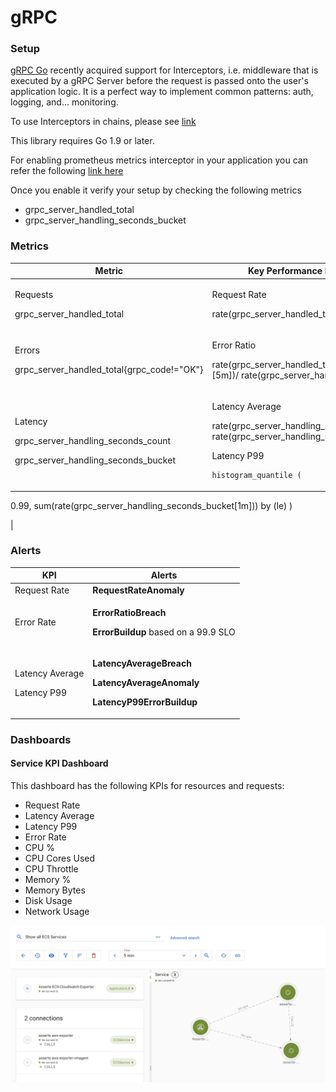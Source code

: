 # gRPC

### Setup

[gRPC Go](https://github.com/grpc/grpc-go) recently acquired support for Interceptors, i.e. middleware that is executed by a gRPC Server before the request is passed onto the user's application logic. It is a perfect way to implement common patterns: auth, logging, and... monitoring.

To use Interceptors in chains, please see [link](https://github.com/mwitkow/go-grpc-middleware)

This library requires Go 1.9 or later.

For enabling prometheus metrics interceptor in your application you can refer the following [link here](https://github.com/grpc-ecosystem/go-grpc-prometheus)

Once you enable it verify your setup by checking the following metrics

* grpc\_server\_handled\_total
* grpc\_server\_handling\_seconds\_bucket

### Metrics

| **Metric**                                                                                        | **Key Performance Indicator(KPI)**                                                                                                                                                                                                                                    |
| ------------------------------------------------------------------------------------------------- | --------------------------------------------------------------------------------------------------------------------------------------------------------------------------------------------------------------------------------------------------------------------- |
| <p>Requests</p><p>grpc_server_handled_total</p>                                                   | <p>Request Rate</p><p>rate(grpc_server_handled_total[5m])</p><p> </p>                                                                                                                                                                                                 |
| <p>Errors</p><p>grpc_server_handled_total{grpc_code!="OK"}</p>                                    | <p>Error Ratio</p><p>rate(grpc_server_handled_total{grpc_code!="OK"}[5m])/ rate(grpc_server_handled_total[5m])</p>                                                                                                                                                    |
| <p>Latency</p><p>grpc_server_handling_seconds_count</p><p>grpc_server_handling_seconds_bucket</p> | <p>Latency Average</p><p>rate(grpc_server_handling_seconds_count[5m])/ rate(grpc_server_handling_seconds_count[5m])</p><p>Latency P99</p><pre><code>histogram_quantile (
  0.99,
  sum(rate(grpc_server_handling_seconds_bucket[1m])) by (le)
)
</code></pre><p> </p> |

&#x20;

### Alerts

| **KPI**                                  | **Alerts**                                                                                                                              |
| ---------------------------------------- | --------------------------------------------------------------------------------------------------------------------------------------- |
| Request Rate                             | **RequestRateAnomaly**                                                                                                                  |
| Error Rate                               | <p><strong>ErrorRatioBreach</strong></p><p><strong>ErrorBuildup</strong> based on a 99.9 SLO</p>                                        |
| <p>Latency Average</p><p>Latency P99</p> | <p><strong>LatencyAverageBreach</strong></p><p><strong>LatencyAverageAnomaly</strong></p><p><strong>LatencyP99ErrorBuildup</strong></p> |

### Dashboards

#### Service KPI Dashboard

This dashboard has the following KPIs for resources and requests:

* Request Rate
* Latency Average
* Latency P99
* Error Rate
* CPU %
* CPU Cores Used
* CPU Throttle
* Memory %
* Memory Bytes
* Disk Usage
* Network Usage

![](<../../.gitbook/assets/image (7).png>)
